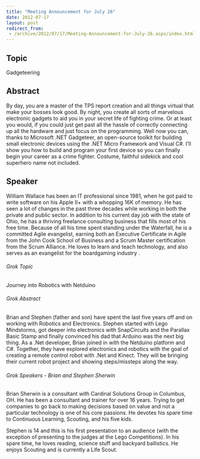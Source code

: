 ```yaml
---
title: "Meeting Announcement for July 26"
date: 2012-07-17
layout: post
redirect_from:
 - /archive/2012/07/17/Meeting-Announcement-for-July-26.aspx/index.html
---
```


## Topic

Gadgeteering

## Abstract

By day, you are a master of the TPS report creation and all things virtual that make your bosses look good. By night, you create all sorts of marvelous electronic gadgets to aid you in your secret life of fighting crime. Or at least you would, if you could just get past all the hassle of correctly connecting up all the hardware and just focus on the programming. Well now you can, thanks to Microsoft .NET Gadgeteer, an open-source toolkit for building small electronic devices using the .NET Micro Framework and Visual C#. I’ll show you how to build and program your first device so you can finally begin your career as a crime fighter. Costume, faithful sidekick and cool superhero name not included.

## Speaker

William Wallace has been an IT professional since 1981, when he got paid to write software on his Apple II+ with a whopping 16K of memory. He has seen a lot of changes in the past three decades while working in both the private and public sector. In addition to his current day job with the state of Ohio, he has a thriving freelance consulting business that fills most of his free time. Because of all his time spent standing under the Waterfall, he is a committed Agile evangelist, earning both an Executive Certificate in Agile from the John Cook School of Business and a Scrum Master certification from the Scrum Alliance. He loves to learn and teach technology, and also serves as an evangelist for the boardgaming industry .

###### Grok Topic

Journey into Robotics with Netduino

###### Grok Abstract

Brian and Stephen (father and son) have spent the last five years off and on working with Robotics and Electronics. Stephen started with Lego Mindstorms, got deeper into electronics with SnapCircuits and the Parallax Basic Stamp and finally convinced his dad that Arduino was the next big thing. As a .Net developer, Brian joined in with the Netduino platform and C#. Together, they have explored electronics and robotics with the goal of creating a remote control robot with .Net and Kinect. They will be bringing their current robot project and showing steps/missteps along the way.

###### Grok Speakers - Brian and Stephen Sherwin

Brian Sherwin is a consultant with Cardinal Solutions Group in Columbus, OH. He has been a consultant and trainer for over 16 years. Trying to get companies to go back to making decisions based on value and not a particular technology is one of his core passions. He devotes his spare time to Continuous Learning, Scouting, and his five kids.

Stephen is 14 and this is his first presentation to an audience (with the exception of presenting to the judges at the Lego Competitions). In his spare time, he loves reading, science stuff and backyard ballistics. He enjoys Scouting and is currently a Life Scout.
